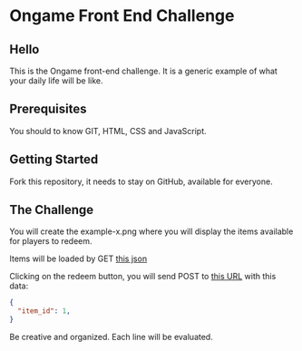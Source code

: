 # Ongame Front End Challenge

## Hello
This is the Ongame front-end challenge. It is a generic example of what your daily life will be like.

## Prerequisites
You should to know GIT, HTML, CSS and JavaScript.

## Getting Started
Fork this repository, it needs to stay on GitHub, available for everyone.

## The Challenge
You will create the example-x.png where you will display the items available for players to redeem.

Items will be loaded by GET [this json](https://br.ongame.net/api/challenge/items/)

Clicking on the redeem button, you will send POST to [this URL](https://br.ongame.net/api/challenge/item/redeem/) with this data:

```json
{
  "item_id": 1,
}
```

Be creative and organized. Each line will be evaluated.
